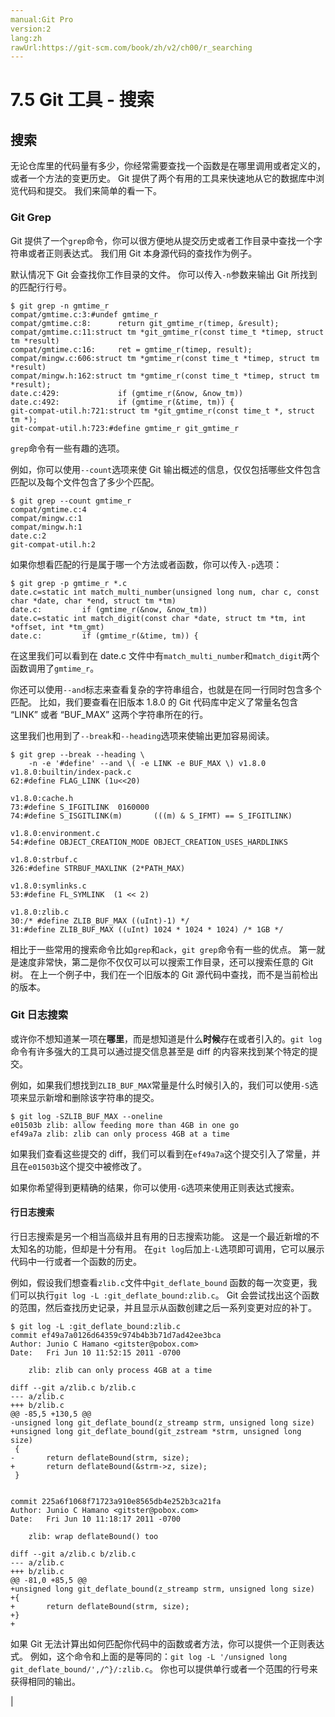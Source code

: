 ```yaml
---
manual:Git Pro
version:2
lang:zh
rawUrl:https://git-scm.com/book/zh/v2/ch00/r_searching
---
```



# 7.5 Git 工具 - 搜索

## 搜索<a name="r_searching"></a>


无论仓库里的代码量有多少，你经常需要查找一个函数是在哪里调用或者定义的，或者一个方法的变更历史。 Git 提供了两个有用的工具来快速地从它的数据库中浏览代码和提交。 我们来简单的看一下。



### Git Grep<a name="r_git_grep"></a>


Git 提供了一个`grep`命令，你可以很方便地从提交历史或者工作目录中查找一个字符串或者正则表达式。 我们用 Git 本身源代码的查找作为例子。




默认情况下 Git 会查找你工作目录的文件。 你可以传入`-n`参数来输出 Git 所找到的匹配行行号。



```
$ git grep -n gmtime_r
compat/gmtime.c:3:#undef gmtime_r
compat/gmtime.c:8:      return git_gmtime_r(timep, &result);
compat/gmtime.c:11:struct tm *git_gmtime_r(const time_t *timep, struct tm *result)
compat/gmtime.c:16:     ret = gmtime_r(timep, result);
compat/mingw.c:606:struct tm *gmtime_r(const time_t *timep, struct tm *result)
compat/mingw.h:162:struct tm *gmtime_r(const time_t *timep, struct tm *result);
date.c:429:             if (gmtime_r(&now, &now_tm))
date.c:492:             if (gmtime_r(&time, tm)) {
git-compat-util.h:721:struct tm *git_gmtime_r(const time_t *, struct tm *);
git-compat-util.h:723:#define gmtime_r git_gmtime_r
```




`grep`命令有一些有趣的选项。




例如，你可以使用`--count`选项来使 Git 输出概述的信息，仅仅包括哪些文件包含匹配以及每个文件包含了多少个匹配。



```
$ git grep --count gmtime_r
compat/gmtime.c:4
compat/mingw.c:1
compat/mingw.h:1
date.c:2
git-compat-util.h:2
```




如果你想看匹配的行是属于哪一个方法或者函数，你可以传入`-p`选项：



```
$ git grep -p gmtime_r *.c
date.c=static int match_multi_number(unsigned long num, char c, const char *date, char *end, struct tm *tm)
date.c:         if (gmtime_r(&now, &now_tm))
date.c=static int match_digit(const char *date, struct tm *tm, int *offset, int *tm_gmt)
date.c:         if (gmtime_r(&time, tm)) {
```




在这里我们可以看到在 date.c 文件中有`match_multi_number`和`match_digit`两个函数调用了`gmtime_r`。




你还可以使用`--and`标志来查看复杂的字符串组合，也就是在同一行同时包含多个匹配。 比如，我们要查看在旧版本 1.8.0 的 Git 代码库中定义了常量名包含 “LINK” 或者 “BUF_MAX” 这两个字符串所在的行。




这里我们也用到了`--break`和`--heading`选项来使输出更加容易阅读。



```
$ git grep --break --heading \
    -n -e '#define' --and \( -e LINK -e BUF_MAX \) v1.8.0
v1.8.0:builtin/index-pack.c
62:#define FLAG_LINK (1u<<20)

v1.8.0:cache.h
73:#define S_IFGITLINK  0160000
74:#define S_ISGITLINK(m)       (((m) & S_IFMT) == S_IFGITLINK)

v1.8.0:environment.c
54:#define OBJECT_CREATION_MODE OBJECT_CREATION_USES_HARDLINKS

v1.8.0:strbuf.c
326:#define STRBUF_MAXLINK (2*PATH_MAX)

v1.8.0:symlinks.c
53:#define FL_SYMLINK  (1 << 2)

v1.8.0:zlib.c
30:/* #define ZLIB_BUF_MAX ((uInt)-1) */
31:#define ZLIB_BUF_MAX ((uInt) 1024 * 1024 * 1024) /* 1GB */
```




相比于一些常用的搜索命令比如`grep`和`ack`，`git grep`命令有一些的优点。 第一就是速度非常快，第二是你不仅仅可以可以搜索工作目录，还可以搜索任意的 Git 树。 在上一个例子中，我们在一个旧版本的 Git 源代码中查找，而不是当前检出的版本。




### Git 日志搜索<a name="_git_日志搜索"></a>


或许你不想知道某一项在**哪里**，而是想知道是什么**时候**存在或者引入的。`git log`命令有许多强大的工具可以通过提交信息甚至是 diff 的内容来找到某个特定的提交。




例如，如果我们想找到`ZLIB_BUF_MAX`常量是什么时候引入的，我们可以使用`-S`选项来显示新增和删除该字符串的提交。



```
$ git log -SZLIB_BUF_MAX --oneline
e01503b zlib: allow feeding more than 4GB in one go
ef49a7a zlib: zlib can only process 4GB at a time
```




如果我们查看这些提交的 diff，我们可以看到在`ef49a7a`这个提交引入了常量，并且在`e01503b`这个提交中被修改了。




如果你希望得到更精确的结果，你可以使用`-G`选项来使用正则表达式搜索。



#### 行日志搜索<a name="_行日志搜索"></a>


行日志搜索是另一个相当高级并且有用的日志搜索功能。 这是一个最近新增的不太知名的功能，但却是十分有用。 在`git log`后加上`-L`选项即可调用，它可以展示代码中一行或者一个函数的历史。




例如，假设我们想查看`zlib.c`文件中`git_deflate_bound` 函数的每一次变更，我们可以执行`git log -L :git_deflate_bound:zlib.c`。 Git 会尝试找出这个函数的范围，然后查找历史记录，并且显示从函数创建之后一系列变更对应的补丁。



```
$ git log -L :git_deflate_bound:zlib.c
commit ef49a7a0126d64359c974b4b3b71d7ad42ee3bca
Author: Junio C Hamano <gitster@pobox.com>
Date:   Fri Jun 10 11:52:15 2011 -0700

    zlib: zlib can only process 4GB at a time

diff --git a/zlib.c b/zlib.c
--- a/zlib.c
+++ b/zlib.c
@@ -85,5 +130,5 @@
-unsigned long git_deflate_bound(z_streamp strm, unsigned long size)
+unsigned long git_deflate_bound(git_zstream *strm, unsigned long size)
 {
-       return deflateBound(strm, size);
+       return deflateBound(&strm->z, size);
 }


commit 225a6f1068f71723a910e8565db4e252b3ca21fa
Author: Junio C Hamano <gitster@pobox.com>
Date:   Fri Jun 10 11:18:17 2011 -0700

    zlib: wrap deflateBound() too

diff --git a/zlib.c b/zlib.c
--- a/zlib.c
+++ b/zlib.c
@@ -81,0 +85,5 @@
+unsigned long git_deflate_bound(z_streamp strm, unsigned long size)
+{
+       return deflateBound(strm, size);
+}
+
```




如果 Git 无法计算出如何匹配你代码中的函数或者方法，你可以提供一个正则表达式。 例如，这个命令和上面的是等同的：`git log -L '/unsigned long git_deflate_bound/',/^}/:zlib.c`。 你也可以提供单行或者一个范围的行号来获得相同的输出。




|


